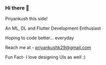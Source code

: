 ### Hi there 👋
Priyankush this side! 

An ML, DL and Flutter Development Enthusiast

Hoping to code better... everyday

Reach me at - priyankushk29@gmail.com

Fun Fact- I love designing UIs as well :)


<!--
**Priyan-Kush/Priyan-kush** is a ✨ _special_ ✨ repository because its `README.md` (this file) appears on your GitHub profile.

Here are some ideas to get you started:

- 🔭 I’m currently working on ...
- 🌱 I’m currently learning ...
- 👯 I’m looking to collaborate on ...
- 🤔 I’m looking for help with ...
- 💬 Ask me about ...
- 📫 How to reach me: ...
- 😄 Pronouns: ...
- ⚡ Fun fact: ...
-->
